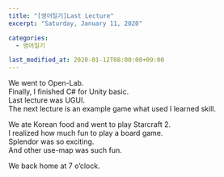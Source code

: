 ```yaml
---
title: "[영어일기]Last Lecture"
excerpt: "Saturday, January 11, 2020"

categories:
  - 영어일기

last_modified_at: 2020-01-12T08:00:00+09:00
---
```

We went to Open-Lab.  
Finally, I finished C# for Unity basic.  
Last lecture was UGUI.  
The next lecture is an example game what used I learned skill.  

We ate Korean food and went to play Starcraft 2.  
I realized how much fun to play a board game.  
Splendor was so exciting.  
And other use-map was such fun.  

We back home at 7 o’clock.  

